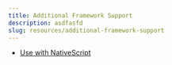 ```yaml
---
title: Additional Framework Support
description: asdfasfd
slug: resources/additional-framework-support
---
```


* [Use with NativeScript](https://github.com/NathanWalker/nativescript-ng2-translate/issues/5#issuecomment-257606661)
